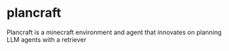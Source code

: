 # plancraft
Plancraft is a minecraft environment and agent that innovates on planning LLM agents with a retriever

